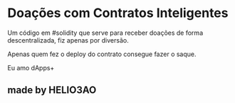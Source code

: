 
# Doações com Contratos Inteligentes

Um código em #solidity que serve para receber doações de forma descentralizada, fiz apenas por diversão.


Apenas quem fez o deploy do contrato consegue fazer o saque.

Eu amo dApps+

## made by HELIO3AO
